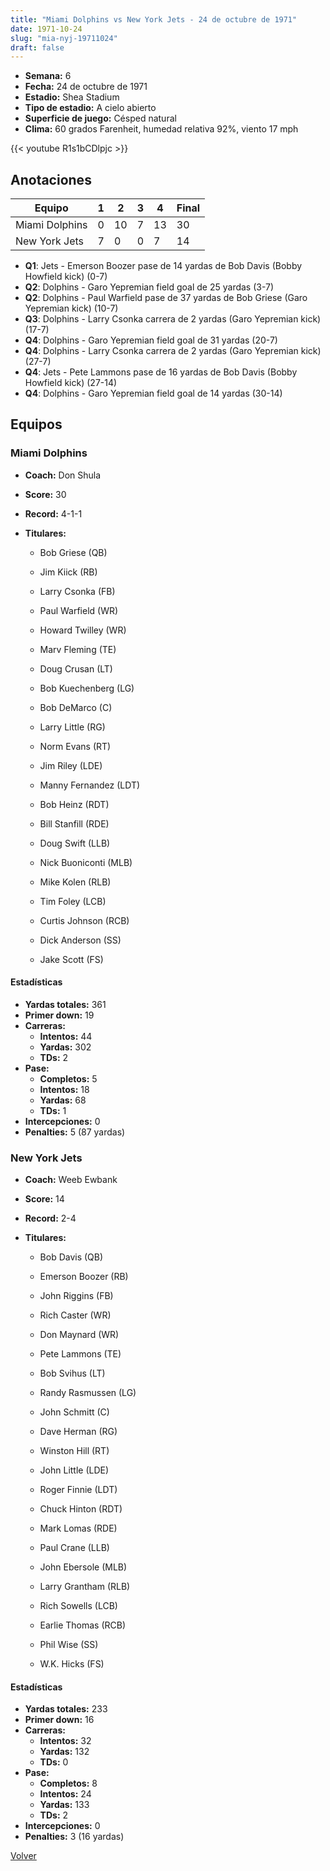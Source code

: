 ```yaml
---
title: "Miami Dolphins vs New York Jets - 24 de octubre de 1971"
date: 1971-10-24
slug: "mia-nyj-19711024"
draft: false
---
```


- **Semana:** 6
- **Fecha:** 24 de octubre de 1971
- **Estadio:** Shea Stadium
- **Tipo de estadio:** A cielo abierto
- **Superficie de juego:** Césped natural
- **Clima:** 60 grados Farenheit, humedad relativa 92%, viento 17 mph


{{< youtube R1s1bCDlpjc >}}


## Anotaciones
| Equipo | 1 | 2 | 3 | 4 | Final |
|--------|---|---|---|---|-------|
| Miami Dolphins  | 0 | 10 | 7 | 13  | 30 |
| New York Jets  | 7 | 0 | 0 | 7  | 14 |
- **Q1**: Jets - Emerson Boozer pase de 14 yardas de Bob Davis (Bobby Howfield kick) (0-7)
- **Q2**: Dolphins - Garo Yepremian field goal de 25 yardas (3-7)
- **Q2**: Dolphins - Paul Warfield pase de 37 yardas de Bob Griese (Garo Yepremian kick) (10-7)
- **Q3**: Dolphins - Larry Csonka carrera de 2 yardas (Garo Yepremian kick) (17-7)
- **Q4**: Dolphins - Garo Yepremian field goal de 31 yardas (20-7)
- **Q4**: Dolphins - Larry Csonka carrera de 2 yardas (Garo Yepremian kick) (27-7)
- **Q4**: Jets - Pete Lammons pase de 16 yardas de Bob Davis (Bobby Howfield kick) (27-14)
- **Q4**: Dolphins - Garo Yepremian field goal de 14 yardas (30-14)


## Equipos


### Miami Dolphins
* **Coach:** Don Shula
* **Score:** 30
* **Record:** 4-1-1
* **Titulares:** 

  * Bob Griese (QB) 

  * Jim Kiick (RB) 

  * Larry Csonka (FB) 

  * Paul Warfield (WR) 

  * Howard Twilley (WR) 

  * Marv Fleming (TE) 

  * Doug Crusan (LT) 

  * Bob Kuechenberg (LG) 

  * Bob DeMarco (C) 

  * Larry Little (RG) 

  * Norm Evans (RT) 

  * Jim Riley (LDE) 

  * Manny Fernandez (LDT) 

  * Bob Heinz (RDT) 

  * Bill Stanfill (RDE) 

  * Doug Swift (LLB) 

  * Nick Buoniconti (MLB) 

  * Mike Kolen (RLB) 

  * Tim Foley (LCB) 

  * Curtis Johnson (RCB) 

  * Dick Anderson (SS) 

  * Jake Scott (FS) 

#### Estadísticas
* **Yardas totales:** 361
* **Primer down:** 19
* **Carreras:**
  * **Intentos:** 44
  * **Yardas:** 302
  * **TDs:** 2
* **Pase:**
  * **Completos:** 5
  * **Intentos:** 18
  * **Yardas:** 68
  * **TDs:** 1
* **Intercepciones:** 0
* **Penalties:** 5 (87 yardas)

### New York Jets
* **Coach:** Weeb Ewbank
* **Score:** 14
* **Record:** 2-4
* **Titulares:** 

  * Bob Davis (QB) 

  * Emerson Boozer (RB) 

  * John Riggins (FB) 

  * Rich Caster (WR) 

  * Don Maynard (WR) 

  * Pete Lammons (TE) 

  * Bob Svihus (LT) 

  * Randy Rasmussen (LG) 

  * John Schmitt (C) 

  * Dave Herman (RG) 

  * Winston Hill (RT) 

  * John Little (LDE) 

  * Roger Finnie (LDT) 

  * Chuck Hinton (RDT) 

  * Mark Lomas (RDE) 

  * Paul Crane (LLB) 

  * John Ebersole (MLB) 

  * Larry Grantham (RLB) 

  * Rich Sowells (LCB) 

  * Earlie Thomas (RCB) 

  * Phil Wise (SS) 

  * W.K. Hicks (FS) 

#### Estadísticas
* **Yardas totales:** 233
* **Primer down:** 16
* **Carreras:**
  * **Intentos:** 32
  * **Yardas:** 132
  * **TDs:** 0
* **Pase:**
  * **Completos:** 8
  * **Intentos:** 24
  * **Yardas:** 133
  * **TDs:** 2
* **Intercepciones:** 0
* **Penalties:** 3 (16 yardas)


[Volver](/historia/1971)

